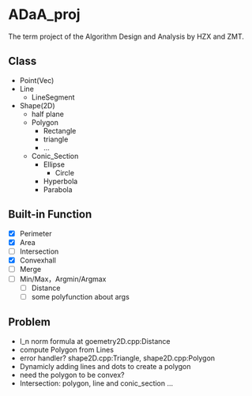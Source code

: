 # ADaA_proj

The term project of the Algorithm Design and Analysis by HZX and ZMT.

## Class
- Point(Vec)
- Line
  - LineSegment
- Shape(2D)
  - half plane
  - Polygon
    - Rectangle
    - triangle
    - ...
  - Conic_Section
    - Ellipse
      - Circle
    - Hyperbola
    - Parabola

## Built-in Function
- [X] Perimeter
- [X] Area
- [ ] Intersection
- [X] Convexhall
- [ ] Merge
- [ ] Min/Max，Argmin/Argmax
  - [ ] Distance
  - [ ] some polyfunction about args

## Problem
- l_n norm formula at goemetry2D.cpp:Distance
- compute Polygon from Lines
- error handler? shape2D.cpp:Triangle, shape2D.cpp:Polygon
- Dynamicly adding lines and dots to create a polygon
- need the polygon to be convex?
- Intersection: polygon, line and conic_section ...

